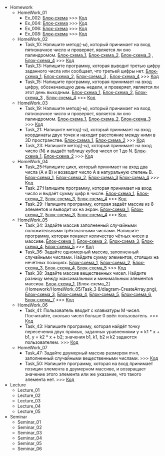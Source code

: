 - Homework
    - HomeWork_01
        - Ex_002: [Блок-схема](Homework/HomeWork_01/Ex_002/diagram.png) >>>  [Код](Homework/HomeWork_01/Ex_002/Program.cs) 
        - Ex_004: [Блок-схема](Homework/HomeWork_01/Ex_004/diagram.png) >>>  [Код](Homework/HomeWork_01/Ex_004/Program.cs) 
        - Ex_006: [Блок-схема](Homework/HomeWork_01/Ex_006/diagram.png) >>>  [Код](Homework/HomeWork_01/Ex_006/Program.cs) 
        - Ex_008: [Блок-схема](Homework/HomeWork_01/Ex_008/diagram.png) >>>  [Код](Homework/HomeWork_01/Ex_008/Program.cs) 
    - HomeWork_02
        - Task_10: Напишите метод(-ы), который принимает на вход пятизначное число и проверяет, является ли оно палиндромом. [Блок-схема_1](Homework/HomeWork_02/Task_10/diagram-main.png), [Блок-схема_2](Homework/HomeWork_02/Task_10/diagram-GetNumber.png), [Блок-схема_3](Homework/HomeWork_02/Task_10/diagram-SecondDigit.png) , [Блок-схема_4](Homework/HomeWork_02/Task_10/diagram-Output.png) >>>  [Код](Homework/HomeWork_02/Task_10/Program.cs) 
        - Task_13: Напишите программу, которая выводит третью цифру заданного числа или сообщает, что третьей цифры нет. [Блок-схема_1](Homework/HomeWork_02/Task_13/diagram-main.png), [Блок-схема_2](Homework/HomeWork_02/Task_13/diagram-GetNumber.png), [Блок-схема_3](Homework/HomeWork_02/Task_13/diagram-ThirdDigit.png) , [Блок-схема_4](Homework/HomeWork_02/Task_13/diagram-Output.png) >>>  [Код](Homework/HomeWork_02/Task_13/Program.cs)
        - Task_15: Напишите программу, которая принимает на вход цифру, обозначающую день недели, и проверяет, является ли этот день выходным. [Блок-схема_1](Homework/HomeWork_02/Task_15/diagram-main.png), [Блок-схема_2](Homework/HomeWork_02/Task_15/diagram-GetNumber.png), [Блок-схема_3](Homework/HomeWork_02/Task_15/diagram-isHoliday.png) , [Блок-схема_4](Homework/HomeWork_02/Task_15/diagram-Output.png) >>>  [Код](Homework/HomeWork_02/Task_15/Program.cs)
    - HomeWork_03
        - Task_19: Напишите метод(-ы), который принимает на вход пятизначное число и проверяет, является ли оно палиндромом. [Блок-схема_1](Homework/HomeWork_03/Task_19/diagram-main.png), [Блок-схема_2](Homework/HomeWork_03/Task_19/diagram-isPalindrom.png), [Блок-схема_3](Homework/HomeWork_03/Task_19/diagram-numPosition.png) >>>  [Код](Homework/HomeWork_03/Task_19/Program.cs) 
        - Task_21: Напишите метод(-ы), который принимает на вход координаты двух точек и находит расстояние между ними в 3D пространстве. [Блок-схема_1](Homework/HomeWork_03/Task_21/diagram-main.png), [Блок-схема_2](Homework/HomeWork_03/Task_21/diagram-length2Point.png)  >>>  [Код](Homework/HomeWork_03/Task_21/Program.cs)
        - Task_23: Напишите метод(-ы), который принимает на вход число (N) и выдаёт таблицу кубов чисел от 1 до N. [Блок-схема_1](Homework/HomeWork_03/Task_23/diagram-main.png), [Блок-схема_2](Homework/HomeWork_03/Task_23/diagram-TableCube.png)  >>>  [Код](Homework/HomeWork_03/Task_23/Program.cs)
    - HomeWork_04
        - Task_25:Напишите цикл, который принимает на вход два числа (A и B) и возводит число A в натуральную степень B. [Блок-схема_1](Homework/HomeWork_04/Task_25/diagram-main.png), [Блок-схема_2](Homework/HomeWork_04/Task_25/diagram-Pow.png), [Блок-схема_3](Homework/HomeWork_04/Task_25/diagram-GetNumber.png) [Блок-схема_4](Homework/HomeWork_04/Task_25/diagram-Output.png) >>>  [Код](Homework/HomeWork_04/Task_25/Program.cs) 
        - Task_27:Напишите программу, которая принимает на вход число и выдаёт сумму цифр в числе. [Блок-схема_1](Homework/HomeWork_04/Task_27/diagram-main.png), [Блок-схема_2](Homework/HomeWork_04/Task_27/diagram-SumDigit.png), [Блок-схема_3](Homework/HomeWork_04/Task_27/diagram-GetNumber.png), [Блок-схема_4](Homework/HomeWork_04/Task_27/diagram-Output.png) >>>  [Код](Homework/HomeWork_04/Task_27/Program.cs)
        - Task_29: Напишите программу, которая задаёт массив из 8 элементов и выводит их на экран. [Блок-схема_1](Homework/HomeWork_04/Task_29/diagram-main.png), [Блок-схема_2](Homework/HomeWork_04/Task_29/diagram-FillArray.png), [Блок-схема_3](Homework/HomeWork_04/Task_29/diagram-PrintArray.png), [Блок-схема_4](Homework/HomeWork_04/Task_29/diagram-CreateArray.png) >>>  [Код](Homework/HomeWork_04/Task_29/Program.cs)
    - HomeWork_05
        - Task_34: Задайте массив заполненный случайными положительными трёхзначными числами. Напишите программу, которая покажет количество чётных чисел в массиве. [Блок-схема_1](Homework/HomeWork_05/Task_34/diagram-main.png), [Блок-схема_2](Homework/HomeWork_05/Task_34/diagram-CreateArray.png), [Блок-схема_3](Homework/HomeWork_05/Task_34/diagram-PrintArray.png), [Блок-схема_4](Homework/HomeWork_05/Task_34/diagram-EvenCount.png), [Блок-схема_5](Homework/HomeWork_05/Task_34/diagram-Output.png) >>>  [Код](Homework/HomeWork_05/Task_34/Program.cs)
        - Task_36: Задайте одномерный массив, заполненный случайными числами. Найдите сумму элементов, стоящих на нечётных позициях. [Блок-схема_1](Homework/HomeWork_05/Task_36/diagram-main.png), [Блок-схема_2](Homework/HomeWork_05/Task_36/diagram-CreateArray.png), [Блок-схема_3](Homework/HomeWork_05/Task_36/diagram-PrintArray.png), [Блок-схема_4](Homework/HomeWork_05/Task_36/diagram-SumOddIndex.png), [Блок-схема_5](Homework/HomeWork_05/Task_36/diagram-Output.png) >>>  [Код](Homework/HomeWork_05/Task_36/Program.cs)
        - Task_38: Задайте массив вещественных чисел. Найдите разницу между максимальным и минимальным элементов массива. [Блок-схема_1](Homework/HomeWork_05/Task_38/diagram-main.png), [Блок-схема_2](Homework/HomeWork_05/Task_3 8/diagram-CreateArray.png), [Блок-схема_3](Homework/HomeWork_05/Task_38/diagram-PrintArray.png), [Блок-схема_4](Homework/HomeWork_05/Task_38/diagram-DifferenceMaxMin.png), [Блок-схема_5](Homework/HomeWork_05/Task_38/diagram-FindMax.png), [Блок-схема_6](Homework/HomeWork_05/Task_38/diagram-FindMin.png), [Блок-схема_7](Homework/HomeWork_05/Task_38/diagram-Output.png) >>>  [Код](Homework/HomeWork_05/Task_38/Program.cs) 
    - HomeWork_06
        - Task_41: Пользователь вводит с клавиатуры M чисел. Посчитайте, сколько чисел больше 0 ввёл пользователь. >>>  [Код](Homework/HomeWork_06/Task_41/Program.cs) 
        - Task_43: Напишите программу, которая найдёт точку пересечения двух прямых, заданных уравнениями y = k1 * x + b1, y = k2 * x + b2; значения b1, k1, b2 и k2 задаются пользователем. >>>  [Код](Homework/HomeWork_06/Task_43/Program.cs) 
    - HomeWork_07
        - Task_47: Задайте двумерный массив размером m×n, заполненный случайными вещественными числами. >>>  [Код](Homework/HomeWork_07/Task_47/Program.cs) 
        - Task_50: Напишите программу, которая на вход принимает позиции элемента в двумерном массиве, и возвращает значение этого элемента или же указание, что такого элемента нет. >>>  [Код](Homework/HomeWork_07/Task_50/Program.cs) 
- Lecture
    - Lecture_01
    - Lecture_02
    - Lecture_03
    - Lecture_04
    - Lecture_05
- Seminar
    - Seminar_01
    - Seminar_02
    - Seminar_03
    - Seminar_04
    - Seminar_05
    - Seminar_06